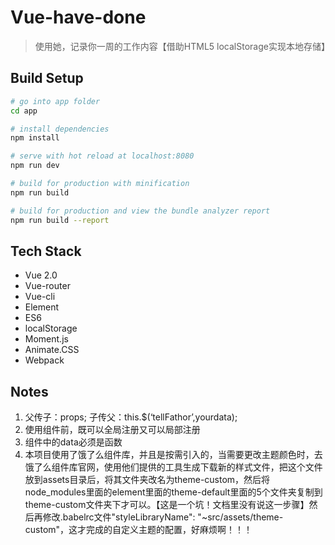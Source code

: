 # Vue-have-done

> 使用她，记录你一周的工作内容【借助HTML5 localStorage实现本地存储】

## Build Setup

``` bash
# go into app folder
cd app

# install dependencies
npm install

# serve with hot reload at localhost:8080
npm run dev

# build for production with minification
npm run build

# build for production and view the bundle analyzer report
npm run build --report
```

## Tech Stack
- Vue 2.0
- Vue-router
- Vue-cli
- Element
- ES6
- localStorage
- Moment.js
- Animate.CSS
- Webpack

## Notes
1. 父传子：props;  子传父：this.$(‘tellFathor’,yourdata);
2. 使用组件前，既可以全局注册又可以局部注册
3. 组件中的data必须是函数
4. 本项目使用了饿了么组件库，并且是按需引入的，当需要更改主题颜色时，去饿了么组件库官网，使用他们提供的工具生成下载新的样式文件，把这个文件放到assets目录后，将其文件夹改名为theme-custom，然后将node_modules里面的element里面的theme-default里面的5个文件夹复制到theme-custom文件夹下才可以。【这是一个坑！文档里没有说这一步骤】然后再修改.babelrc文件"styleLibraryName": "~src/assets/theme-custom"，这才完成的自定义主题的配置，好麻烦啊！！！
